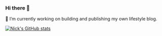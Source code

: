 ### Hi there 👋

 🔭 I’m currently working on building and publishing my own lifestyle blog.

[![Nick's GitHub stats](https://github-readme-stats.vercel.app/api?username=NDC95)](https://github.com/NDC95/github-readme-stats&show_icons=true&theme=blueberry)
